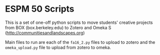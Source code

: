 # ESPM 50 Scripts

This is a set of one-off python scripts to move students' creative projects
from BOX (box.berkeley.edu) to Zotero and Omeka S
(http://communitiesandlandscapes.org)

Main files to run are each of the `fa16_2.py` files to upload to zotero
and the `omeka_upload.py` file to upload from zotero to omeka.